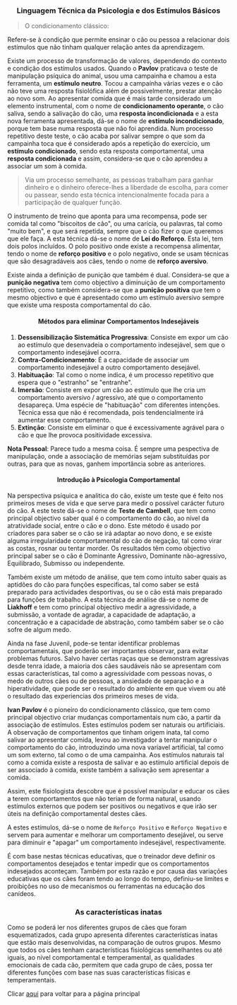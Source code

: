 <h3 style="text-align:center"> Linguagem Técnica da Psicologia e dos Estímulos Básicos</h3>

> O condicionamento clássico: 

Refere-se à condição que permite ensinar o cão ou pessoa a relacionar dois estímulos que não tinham qualquer relação antes da aprendizagem.

Existe um processo de transformação de valores, dependendo do contexto e condição dos estímulos usados. Quando o **Pavlov** praticava o teste de manipulação psíquica do animal, usou uma campainha e chamou a esta ferramenta, um **estímulo neutro**. Tocou a campaínha várias vezes e o cão não teve uma resposta fisiolófica além de possivelmente, prestar atenção ao novo som. Ao apresentar comida que é mais tarde considerado um elemento instrumental, com o nome de **condicionamento operante**, o cão saliva, sendo a salivação do cão, uma **resposta incondicionada** e a esta nova ferramenta apresentada, dá-se o nome de **estímulo incondicionado**, porque tem base numa resposta que não foi aprendida. Num processo repetitivo deste teste, o cão acaba por salivar sempre o que som da campainha toca que é considerado após a repetição do exercício, um **estímulo condicionado**, sendo esta resposta comportamental, uma **resposta condicionada** e assim, considera-se que o cão aprendeu a associar um som à comida. 

> Via um processo semelhante, as pessoas trabalham para ganhar dinheiro e o dinheiro oferece-lhes a liberdade de escolha, para comer ou passear, sendo esta técnica intencionalmente focada para a participação de qualquer função.  

O instrumento de treino que aponta para uma recompensa, pode ser comida tal como "biscoitos de cão", ou uma carícia, ou palavras, tal como "muito bem", e que será repetida, sempre que o cão fizer o que queremos que ele faça. A esta técnica dá-se o nome de **Lei do Reforço**. Esta lei, tem dois polos incluídos. O polo positivo onde existe a recompensa alimentar, tendo o nome de **reforço positivo** e o polo negativo, onde se usam técnicas que são desagradáveis aos cães, tendo o nome de **reforço aversivo**. 

Existe ainda a definição de punição que também é dual. Considera-se que a **punição negativa** tem como objectivo a diminuição de um comportamento repetitivo, como também considera-se que a **punição positiva** que tem o mesmo objectivo e que é apresentado como um estímulo aversivo sempre que existe uma resposta comportamental do cão. 

<h4 style="text-align:center">Métodos para eliminar Comportamentos Indesejáveis</h4>

1. **Dessensibilização Sistemática Progressiva**: Consiste em expor um cão ao estímulo que desenvadeia o comportamento indesejável, sem que o comportamento indesejável ocorra. 
2. **Contra-Condicionamento**: É a capacidade de associar um comportamento indesejável a outro comportamento desejável.  
3. **Habituação**: Tal como o nome indica, é um processo repetitivo que espera que o "estranho" se "entranhe". 
4. **Imersão**: Consiste em expor um cão ao estímulo que lhe cria um comportamento aversivo / agressivo, até que o comportamento desapareça. Uma espécie de "habituação" com diferentes intenções. Técnica essa que não é recomendada, pois tendencialmente irá aumentar esse comportamento.
5. **Extinção**: Consiste em eliminar o que é excessivamente agrável para o cão e que lhe provoca positividade excessiva. 

**Nota Pessoal**: Parece tudo a mesma coisa. É sempre uma pespectiva de manipulação, onde a associação de memórias sejam substituídas por outras, para que as novas, ganhem importância sobre as anteriores. 

<h4 style="text-align:center">Introdução à Psicologia Comportamental</h4>

Na perspectiva psíquica e analitica do cão, existe um teste que é feito nos primeiros meses de vida e que serve para medir o possível carácter futuro do cão. A este teste dá-se o nome de **Teste de Cambell**, que tem como principal objectivo saber qual é o comportamento do cão, ao nível da atratividade social, entre o cão e o dono. Este método é usado por criadores para saber se o cão se irá adaptar ao novo dono, e se existe alguma irregularidade comportamental do cão de negação, tal como virar as costas, rosnar ou tentar morder. Os resultados tẽm como objectivo principal saber se o cão é Dominante Agressivo, Dominante não-agressivo, Equilibrado, Submisso ou independente. 

Também existe um método de análise, que tem como intuíto saber quais as aptidões do cão para funções especificas, tal como saber se está preparado para actividades desportivas, ou se o cão está mais preparado para funções de trabalho. A esta técnica de análise dá-se o nome de **Liakhoff** e tem como principal objectivo medir a agressividade, a submissão, a vontade de agradar, a capacidade de adaptação, a concentração e a capacidade de abstração, como também saber se o cão sofre de algum medo. 

Ainda na fase Juvenil, pode-se tentar identificar problemas comportamentais, que poderão ser importantes observar, para evitar problemas futuros. Salvo haver certas raças que se demonstram agressivas desde tenra idade, a maioria dos cães saudáveis não se apresentam com essas características, tal como a agressividade com pessoas novas, o medo de outros cães ou de pessoas, a ansiedade de separação e a hiperatividade, que pode ser o resultado do ambiente em que vivem ou até o resultado das experiencias dos primeiros meses de vida. 

**Ivan Pavlov** é o pioneiro do condicionamento clássico, que tem como principal objectivo criar mudanças comportamentais num cão, a partir da associação de estímulos. Estes estímulos podem ser naturais ou artificiais. A observação de comportamentos que tinham origem inata, tal como salivar ao apresentar comida, levou ao investigador a tentar manipular o comportamento do cão, introduzindo uma nova variavel artificial, tal como um som externo, tal como o de uma campainha. Aos estímulos naturais tal como a comida existe a resposta de salivar e ao estímulo artificial depois de ser associado à comida, existe também a salivação sem apresentar a comida. 

Assim, este fisiologista descobre que é possível manipular e educar os cães a terem comportamentos que não teriam de forma natural, usando estímulos externos que podem ser positivos ou negativos e que irão ser úteis na definição comportamental destes cães. 

A estes estímulos, dá-se o nome de `Reforço Positivo` e `Reforço Negativo` e servem para aumentar e melhorar um comportamento desejável, ou serve para diminuir e "apagar" um comportamento indesejável, respectivamente.

É com base nestas técnicas educativas, que o treinador deve definir os comportamentos desejados e tentar impedir que os comportamentos indesejados aconteçam. Também por esta razão e por causa das variações educativas que os cães foram tendo ao longo do tempo, definiu-se limites e proibições no uso de mecanismos ou ferramentas na educação dos canídeos. 

<h3 style="text-align:center">As características inatas</h3>

Como se poderá ler nos diferentes grupos de cães que foram esquematizados, cada grupo apresenta diferentes características inatas que estão mais desenvolvidas, na comparação de outros grupos. Mesmo que todos os cães tenham características fisiológicas semelhantes ou até iguais, ao nível comportamental e temperamental, as qualidades emocionais de cada cão, permitem que cada grupo de cães, possa ter diferentes funções com base nas suas características físicas e temperamentais. 

Clicar [aqui](../README.md) para voltar para a página principal